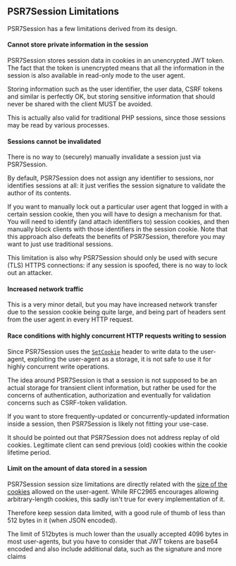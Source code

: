 ## PSR7Session Limitations

PSR7Session has a few limitations derived from its design.

#### Cannot store private information in the session

PSR7Session stores session data in cookies in an unencrypted JWT token.
The fact that the token is unencrypted means that all the information in the
session is also available in read-only mode to the user agent.

Storing information such as the user identifier, the user data, CSRF tokens
and similar is perfectly OK, but storing sensitive information that should
never be shared with the client MUST be avoided.

This is actually also valid for traditional PHP sessions, since those
sessions may be read by various processes.

#### Sessions cannot be invalidated

There is no way to (securely) manually invalidate a session just via
PSR7Session.

By default, PSR7Session does not assign any identifier to sessions,
nor identifies sessions at all: it just verifies the session signature to
validate the author of its contents.

If you want to manually lock out a particular user agent that logged in with
a certain session cookie, then you will have to design a mechanism for that.
You will need to identify (and attach identifiers to) session cookies, and
then manually block clients with those identifiers in the session cookie.
Note that this approach also defeats the benefits of PSR7Session,
therefore you may want to just use traditional sessions.

This limitation is also why PSR7Session should only be used with secure
(TLS) HTTPS connections: if any session is spoofed, there is no way to lock
out an attacker.

#### Increased network traffic

This is a very minor detail, but you may have increased network transfer
due to the session cookie being quite large, and being part of headers sent
from the user agent in every HTTP request.

#### Race conditions with highly concurrent HTTP requests writing to session

Since PSR7Session uses the [`SetCookie`](https://en.wikipedia.org/wiki/HTTP_cookie#Setting_a_cookie)
header to write data to the user-agent, exploiting the user-agent as a storage,
it is not safe to use it for highly concurrent write operations.

The idea around PSR7Session is that a session is not supposed to be
an actual storage for transient client information, but rather be used for
the concerns of authentication, authorization and eventually for validation
concerns such as CSRF-token validation.

If you want to store frequently-updated or concurrently-updated information
inside a session, then PSR7Session is likely not fitting your use-case.

It should be pointed out that PSR7Session does not address replay of old cookies. 
Legitimate client can send previous (old) cookies within the cookie lifetime period.

#### Limit on the amount of data stored in a session

PSR7Session session size limitations are directly related with the
[size of the cookies](http://www.ietf.org/rfc/rfc2965.txt) allowed on the
user-agent.
While RFC2965 encourages allowing arbitrary-length cookies, this sadly
isn't true for every implementation of it.

Therefore keep session data limited, with a good rule of thumb of less than
512 bytes in it (when JSON encoded).

The limit of 512bytes is much lower than the usually accepted 4096 bytes in
most user-agents, but you have to consider that JWT tokens are base64 encoded
and also include additional data, such as the signature and more claims
